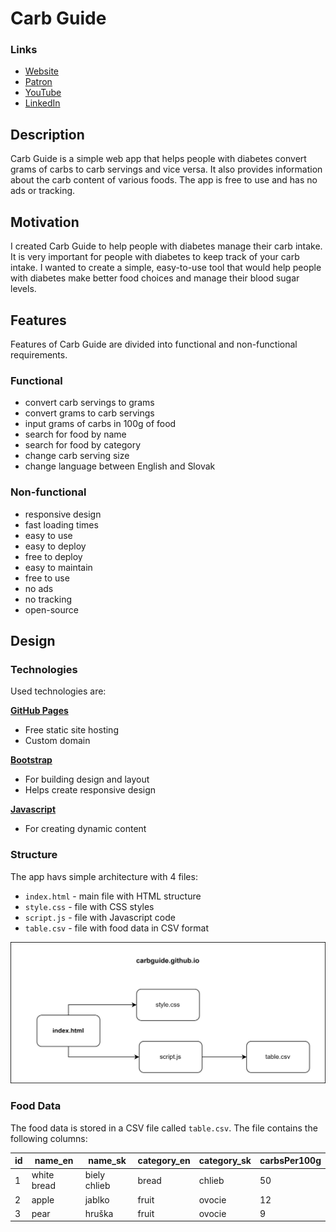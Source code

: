 # Carb Guide
### Links
- [Website](https://carbguide.github.io/)
- [Patron](https://www.patreon.com/carbguide)
- [YouTube](https://www.youtube.com/@carbguide)
- [LinkedIn](https://www.linkedin.com)

## Description
 Carb Guide is a simple web app that helps people with diabetes convert grams of carbs to carb servings and vice versa. It also provides information about the carb content of various foods. The app is free to use and has no ads or tracking.

## Motivation
I created Carb Guide to help people with diabetes manage their carb intake. It is very important for people with diabetes to keep track of your carb intake. I wanted to create a simple, easy-to-use tool that would help people with diabetes make better food choices and manage their blood sugar levels.

## Features
Features of Carb Guide are divided into functional and non-functional requirements.

### Functional
- convert carb servings to grams 
- convert grams to carb servings
- input grams of carbs in 100g of food
- search for food by name
- search for food by category
- change carb serving size
- change language between English and Slovak

### Non-functional
- responsive design
- fast loading times
- easy to use
- easy to deploy
- free to deploy 
- easy to maintain
- free to use
- no ads
- no tracking
- open-source

## Design


### Technologies

Used technologies are:

**[GitHub Pages](https://pages.github.com/)**
- Free static site hosting
- Custom domain

**[Bootstrap](https://getbootstrap.com/)**
- For building design and layout
- Helps create responsive design

**[Javascript](https://www.javascript.com/)**
- For creating dynamic content


### Structure
The app havs simple architecture with 4 files:

- `index.html` - main file with HTML structure
- `style.css` - file with CSS styles
- `script.js` - file with Javascript code
- `table.csv` - file with food data in CSV format

![structure.png](structure.png)

### Food Data
The food data is stored in a CSV file called `table.csv`. The file contains the following columns:

| id | name_en     | name_sk      | category_en | category_sk | carbsPer100g |
| -- | ----------- | ------------ | ----------- | ----------- |---------------|
| 1  | white bread | biely chlieb | bread       | chlieb      | 50            |
| 2  | apple       | jablko       | fruit       | ovocie      | 12            |
| 3  | pear        | hruška       | fruit       | ovocie      | 9             |
